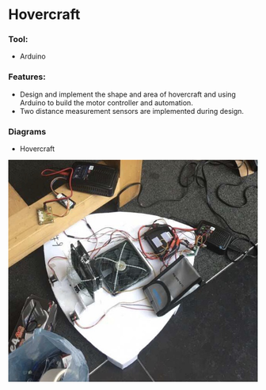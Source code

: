 # Hovercraft

### Tool:
- Arduino

### Features:
- Design and implement the shape and area of hovercraft and using Arduino to build the motor controller and automation. 
- Two distance measurement sensors are implemented during design.

### Diagrams
- Hovercraft

![](https://raw.githubusercontent.com/JAckZ97/Hovercraft/master/Hovercraft.jpg)
